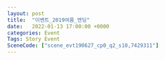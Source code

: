 ```yaml
---
layout: post
title:  "이벤트_2019여름_엔딩"
date:   2022-01-13 17:00:00 +0000
categories: Event
Tags: Story Event
SceneCode: ["scene_evt190627_cp0_q2_s10,7429311"]
---
```

